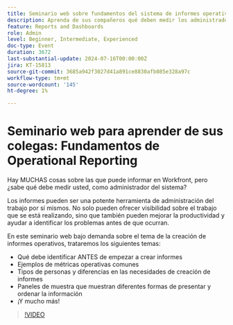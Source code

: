 ```yaml
---
title: Seminario web sobre fundamentos del sistema de informes operativos
description: Aprenda de sus compañeros qué deben medir los administradores del sistema en Workfront. Descubra las métricas clave, las necesidades de creación de informes y los paneles de muestra en nuestro seminario web bajo demanda.
feature: Reports and Dashboards
role: Admin
level: Beginner, Intermediate, Experienced
doc-type: Event
duration: 3672
last-substantial-update: 2024-07-16T00:00:00Z
jira: KT-15813
source-git-commit: 3685a942f3027d41a891ce8830afb085e328a97c
workflow-type: tm+mt
source-wordcount: '145'
ht-degree: 1%

---
```



# Seminario web para aprender de sus colegas: Fundamentos de Operational Reporting

Hay MUCHAS cosas sobre las que puede informar en Workfront, pero ¿sabe qué debe medir usted, como administrador del sistema?

Los informes pueden ser una potente herramienta de administración del trabajo por sí mismos. No solo pueden ofrecer visibilidad sobre el trabajo que se está realizando, sino que también pueden mejorar la productividad y ayudar a identificar los problemas antes de que ocurran.

En este seminario web bajo demanda sobre el tema de la creación de informes operativos, trataremos los siguientes temas:

* Qué debe identificar ANTES de empezar a crear informes
* Ejemplos de métricas operativas comunes
* Tipos de personas y diferencias en las necesidades de creación de informes
* Paneles de muestra que muestran diferentes formas de presentar y ordenar la información
* ¡Y mucho más!

>[!VIDEO](https://video.tv.adobe.com/v/3431007/?learn=on)
